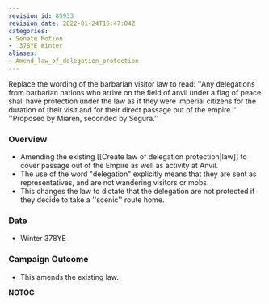 ```yaml
---
revision_id: 85933
revision_date: 2022-01-24T16:47:04Z
categories:
- Senate Motion
-  378YE Winter
aliases:
- Amend_law_of_delegation_protection
---
```


Replace the wording of the barbarian visitor law to read: ''Any delegations from barbarian nations who arrive on the field of anvil under a flag of peace shall have protection under the law as if they were imperial citizens for the duration of their visit and for their direct passage out of the empire.'' ''Proposed by Miaren, seconded by Segura.''

### Overview
* Amending the existing [[Create law of delegation protection|law]] to cover passage out of the Empire as well as activity at Anvil.
* The use of the word "delegation" explicitly means that they are sent as representatives, and are not wandering visitors or mobs.
* This changes the law to dictate that the delegation are not protected if they decide to take a ''scenic'' route home.

### Date
* Winter 378YE

### Campaign Outcome
* This amends the existing law. 



__NOTOC__